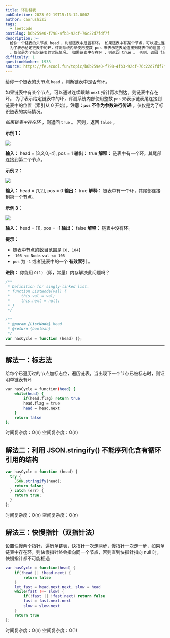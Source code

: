 ```yaml
---
title: 环形链表
pubDatetime: 2023-02-19T15:13:12.000Z
author: caorushizi
tags:
  - leetcode
postSlug: b6b259e0-f798-4fb3-92cf-76c22d7fdf7f
description: >-
  给你一个链表的头节点 head ，判断链表中是否有环。 如果链表中有某个节点，可以通过连续跟踪 next 指针再次到达，则链表中存在环。
  为了表示给定链表中的环，评测系统内部使用整数 pos 来表示链表尾连接到链表中的位置（索引从 0 开始）。注意：pos 不作为参数进行传递
  。仅仅是为了标识链表的实际情况。 如果链表中存在环 ，则返回 true 。 否则，返回 false 。 示例 1： 输入：
difficulty: 1
questionNumber: 1938
source: https://fe.ecool.fun/topic/b6b259e0-f798-4fb3-92cf-76c22d7fdf7f
---
```


给你一个链表的头节点 `head` ，判断链表中是否有环。

如果链表中有某个节点，可以通过连续跟踪 `next` 指针再次到达，则链表中存在环。 为了表示给定链表中的环，评测系统内部使用整数 `pos` 来表示链表尾连接到链表中的位置（索引从 0 开始）。**注意：`pos` 不作为参数进行传递** 。仅仅是为了标识链表的实际情况。

_如果链表中存在环_ ，则返回 `true` 。 否则，返回 `false` 。

**示例 1：**

![](https://static.ecool.fun/article/aefe67d2-1969-41a6-acc9-0c03a901302f.png)

**输入：** head = [3,2,0,-4], pos = 1
**输出：** true
**解释：** 链表中有一个环，其尾部连接到第二个节点。

**示例 2：**

![](https://static.ecool.fun/article/ba5d3f1b-fad9-4343-8caa-77624e0894d3.png)

**输入：** head = [1,2], pos = 0
**输出：** true
**解释：** 链表中有一个环，其尾部连接到第一个节点。

**示例 3：**

![](https://static.ecool.fun/article/427b79ba-bc65-4e4e-aa35-30885de75b73.png)

**输入：** head = [1], pos = -1
**输出：** false
**解释：** 链表中没有环。

**提示：**

- 链表中节点的数目范围是 `[0, 104]`
- `-105 <= Node.val <= 105`
- `pos` 为 `-1` 或者链表中的一个 **有效索引** 。

**进阶：** 你能用 `O(1)`（即，常量）内存解决此问题吗？

```js
/**
 * Definition for singly-linked list.
 * function ListNode(val) {
 *     this.val = val;
 *     this.next = null;
 * }
 */

/**
 * @param {ListNode} head
 * @return {boolean}
 */
var hasCycle = function (head) {};
```

---

## 解法一：标志法

给每个已遍历过的节点加标志位，遍历链表，当出现下一个节点已被标志时，则证明单链表有环

```bash
var hasCycle = function(head) {
    while(head) {
        if(head.flag) return true
        head.flag = true
        head = head.next
    }
    return false
};
```

时间复杂度：O(n) 空间复杂度：O(n)

## 解法二：利用 JSON.stringify() 不能序列化含有循环引用的结构

```javascript
var hasCycle = function (head) {
  try {
    JSON.stringify(head);
    return false;
  } catch (err) {
    return true;
  }
};
```

时间复杂度：O(n) 空间复杂度：O(n)

## 解法三：快慢指针（双指针法）

设置快慢两个指针，遍历单链表，快指针一次走两步，慢指针一次走一步，如果单链表中存在环，则快慢指针终会指向同一个节点，否则直到快指针指向 null 时，快慢指针都不可能相遇

```lua
var hasCycle = function(head) {
    if(!head || !head.next) {
        return false
    }
    let fast = head.next.next, slow = head
    while(fast !== slow) {
        if(!fast || !fast.next) return false
        fast = fast.next.next
        slow = slow.next
    }
    return true
};
```

时间复杂度：O(n) 空间复杂度：O(1)
